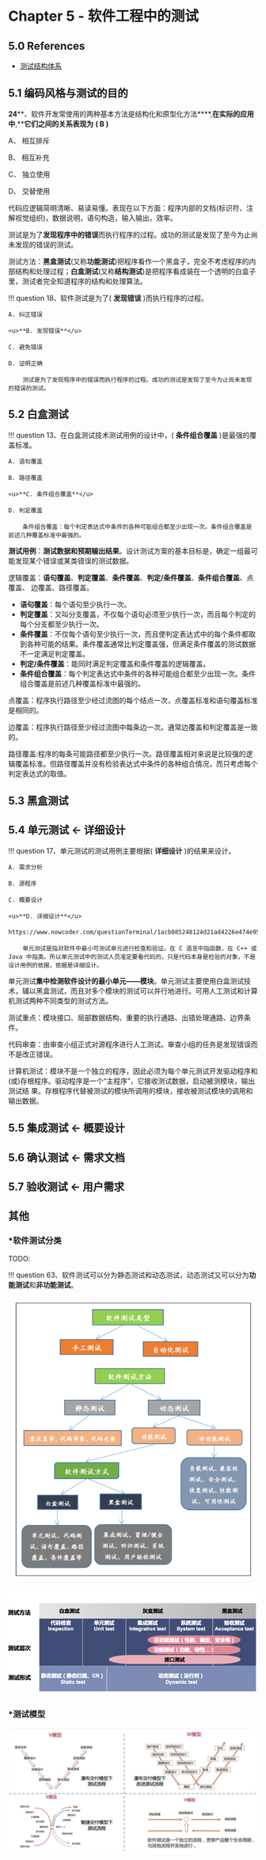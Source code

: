# Chapter 5 - 软件工程中的测试

## 5.0 References

* [测试结构体系](https://zhangyuyu.github.io/test-theory-structure/)

## 5.1 编码风格与测试的目的

**24****、软件开发常使用的两种基本方法是结构化和原型化方法****,****在实际的应用中****,****它们之间的关系表现为** **( B )** 

A、 相互排斥 

B、 相互补充 

C、 独立使用 

D、 交替使用 



代码应逻辑简明清晰、易读易懂。表现在以下方面：程序内部的文档(标识符、注解视觉组织)，数据说明，语句构造，输入输出，效率。

测试是为了**发现程序中的错误**而执行程序的过程。成功的测试是发现了至今为止尚未发现的错误的测试。

测试方法：**黑盒测试**(又称**功能测试**)把程序看作一个黑盒子，完全不考虑程序的内部结构和处理过程；**白盒测试**(又称**结构测试**)是把程序看成装在一个透明的白盒子里，测试者完全知道程序的结构和处理算法。

!!! question
    18、软件测试是为了( **发现错误** )而执行程序的过程。

    A. 纠正错误
    
    <u>**B. 发现错误**</u>
    
    C. 避免错误
    
    D. 证明正确
    
        测试是为了发现程序中的错误而执行程序的过程。成功的测试是发现了至今为止尚未发现的错误的测试。

## 5.2 白盒测试

!!! question
    13、在白盒测试技术测试用例的设计中，( **条件组合覆盖** )是最强的覆盖标准。

    A. 语句覆盖
    
    B. 路径覆盖
    
    <u>**C. 条件组合覆盖**</u>
    
    D. 判定覆盖
    
        条件组合覆盖：每个判定表达式中条件的各种可能组合都至少出现一次。条件组合覆盖是前述几种覆盖标准中最强的。

**测试用例**：**测试数据和预期输出结果**。设计测试方案的基本目标是，确定一组最可能发现某个错误或某类错误的测试数据。

逻辑覆盖：**语句覆盖**、**判定覆盖**、**条件覆盖**、**判定/条件覆盖**、**条件组合覆盖**、点覆盖、 边覆盖、路径覆盖。

* **语句覆盖**：每个语句至少执行一次。
* **判定覆盖**：又叫分支覆盖，不仅每个语句必须至少执行一次，而且每个判定的每个分支都至少执行一次。
* **条件覆盖**：不仅每个语句至少执行一次，而且使判定表达式中的每个条件都取到各种可能的结果。条件覆盖通常比判定覆盖强，但满足条件覆盖的测试数据不一定满足判定覆盖。
* **判定/条件覆盖**：能同时满足判定覆盖和条件覆盖的逻辑覆盖。
* **条件组合覆盖**：每个判定表达式中条件的各种可能组合都至少出现一次。条件组合覆盖是前述几种覆盖标准中最强的。

点覆盖：程序执行路径至少经过流图的每个结点一次，点覆盖标准和语句覆盖标准是相同的。

边覆盖：程序执行路径至少经过流图中每条边一次。通常边覆盖和判定覆盖是一致的。

路径覆盖:程序的每条可能路径都至少执行一次。路径覆盖相对来说是比较强的逻辑覆盖标准。但路径覆盖并没有检验表达式中条件的各种组合情况，而只考虑每个判定表达式的取值。

## 5.3 黑盒测试

## 5.4 单元测试 <- 详细设计

!!! question
    17、单元测试的测试用例主要根据( **详细设计** )的结果来设计。

    A. 需求分析
    
    B. 源程序
    
    C. 概要设计
    
    <u>**D. 详细设计**</u>
    
    https://www.nowcoder.com/questionTerminal/1acb085248124d21ad4226e474e95168
    
        单元测试是指对软件中最小可测试单元进行检查和验证。在 C 语言中指函数，在 C++ 或 Java 中指类。所以单元测试中的测试人员准定要看代码的，只是代码本身是检验的对象，不是设计用例的依据，依据是详细设计。

单元测试**集中检测软件设计的最小单元——模块**。单元测试主要使用白盒测试技术，辅以黑盒测试，而且对多个模块的测试可以并行地进行。可用人工测试和计算机测试两种不同类型的测试方法。

测试重点：模块接口、局部数据结构、重要的执行通路、出错处理通路、边界条件。

代码审查：由审查小组正式对源程序进行人工测试。审查小组的任务是发现错误而不是改正错误。

计算机测试：模块不是一个独立的程序，因此必须为每个单元测试开发驱动程序和(或)存根程序。驱动程序是一个“主程序”，它接收测试数据，启动被测模块，输出测试结
果。存根程序代替被测试的模块所调用的模块，接收被测试模块的调用和输出数据。

## 5.5 集成测试 <- 概要设计

## 5.6 确认测试 <- 需求文档

## 5.7 验收测试 <- 用户需求

## 其他

### *软件测试分类

TODO:

!!! question
    63、软件测试可以分为静态测试和动态测试，动态测试又可以分为**功能测试**和**非功能测试**。 

![img](./assets/11.png)

![img](./assets/20200920-%E6%B5%8B%E8%AF%95%E5%88%86%E7%B1%BB%E5%B9%B3%E9%9D%A2%E5%9B%BE.png)

### *测试模型

![img](./assets/20200920-%E8%BD%AF%E4%BB%B6%E6%B5%8B%E8%AF%95%E6%A8%A1%E5%9E%8B.png)